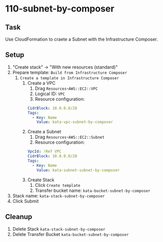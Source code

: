 # 110-subnet-by-composer

## Task
Use CloudFormation to craete a Subnet with the Infrastructure Composer.

## Setup
1. "Create stack" -> "With new resources (standard)"
2. Prepare template: `Build from Infrastructure Composer`
	1. `Create a template in Infrastructure Composer`
		1. Create a VPC
			1. Drag `Resources`-`AWS::EC2::VPC`
			2. Logical ID: `VPC`
			3. Resource configuration:
			```yaml
			CidrBlock: 10.0.0.0/28
			Tags: 
			  - Key: Name
			    Value: kata-vpc-subnet-by-composer
			```
		2. Create a Subnet
			1. Drag `Resources`-`AWS::EC2::Subnet`
			2. Resource configuration:
			```yaml
			VpcId: !Ref VPC
			CidrBlock: 10.0.0.0/28
			Tags: 
			  - Key: Name
			    Value: kata-subnet-subnet-by-composer
			```
		3. Create Stack
			1. Click `Create template`
			2. Transfer bucket name: `kata-bucket-subnet-by-composer`
3. Stack name: `kata-stack-subnet-by-composer`
4. Click Submit

## Cleanup
1. Delete Stack `kata-stack-subnet-by-composer`
2. Delete Transfer Bucket `kata-bucket-subnet-by-composer`
